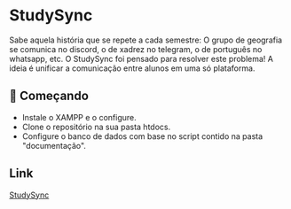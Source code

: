 # StudySync

Sabe aquela história que se repete a cada semestre: O grupo de geografia se comunica no discord, o de xadrez no telegram, o de português no whatsapp, etc. 
O StudySync foi pensado para resolver este problema! A ideia é unificar a comunicação entre alunos em uma só plataforma.

## 🚀 Começando

- Instale o XAMPP e o configure.
- Clone o repositório na sua pasta htdocs.
- Configure o banco de dados com base no script contido na pasta "documentação".

## Link 
[StudySync](https://studysync.infinityfreeapp.com)
